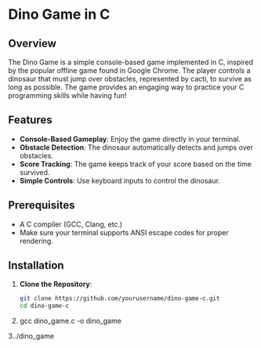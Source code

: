 # Dino Game in C

## Overview

The Dino Game is a simple console-based game implemented in C, inspired by the popular offline game found in Google Chrome. The player controls a dinosaur that must jump over obstacles, represented by cacti, to survive as long as possible. The game provides an engaging way to practice your C programming skills while having fun!

## Features

- **Console-Based Gameplay**: Enjoy the game directly in your terminal.
- **Obstacle Detection**: The dinosaur automatically detects and jumps over obstacles.
- **Score Tracking**: The game keeps track of your score based on the time survived.
- **Simple Controls**: Use keyboard inputs to control the dinosaur.

## Prerequisites

- A C compiler (GCC, Clang, etc.)
- Make sure your terminal supports ANSI escape codes for proper rendering.

## Installation

1. **Clone the Repository**:
   ```bash
   git clone https://github.com/yourusername/dino-game-c.git
   cd dino-game-c

2. gcc dino_game.c -o dino_game

3../dino_game
